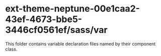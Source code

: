 # ext-theme-neptune-00e1caa2-43ef-4673-bbe5-3446cf0561ef/sass/var

This folder contains variable declaration files named by their component class.
